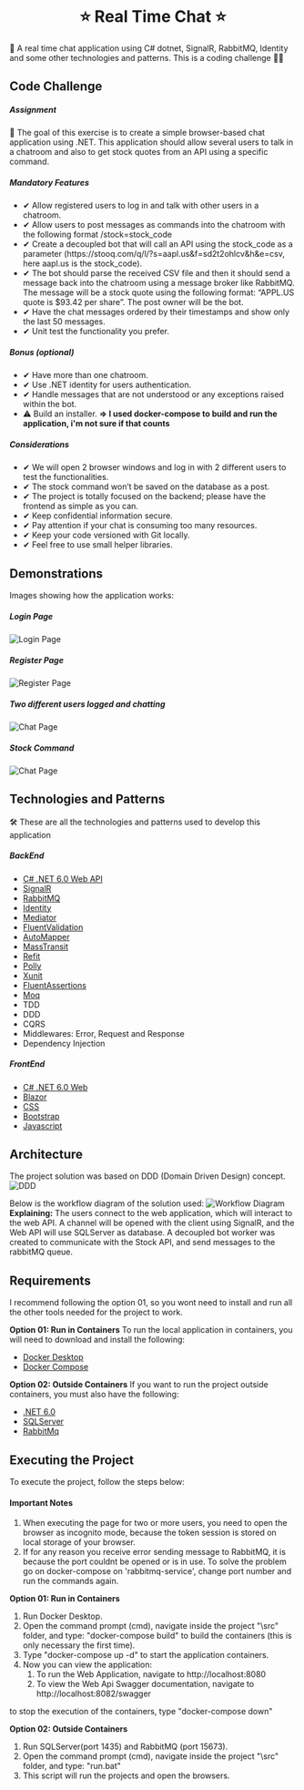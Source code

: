 <h1 align="center">
⭐ Real Time Chat ⭐ 
</h1>
💬 A real time chat application using C# dotnet, SignalR, RabbitMQ, Identity and some other technologies and patterns. This is a coding challenge 👨‍💻

## Code Challenge

##### Assignment
📌 The goal of this exercise is to create a simple browser-based chat application using .NET.
This application should allow several users to talk in a chatroom and also to get stock quotes from an API using a specific command.

##### Mandatory Features
<ul>
	<li>✔ Allow registered users to log in and talk with other users in a chatroom.</li>
	<li>✔ Allow users to post messages as commands into the chatroom with the following format /stock=stock_code</li>
	<li>✔ Create a decoupled bot that will call an API using the stock_code as a parameter
(https://stooq.com/q/l/?s=aapl.us&f=sd2t2ohlcv&h&e=csv, here aapl.us is the
stock_code).</li>
	<li>✔ The bot should parse the received CSV file and then it should send a message back
	into the chatroom using a message broker like RabbitMQ. The message will be a stock quote
using the following format: “APPL.US quote is $93.42 per share”. The post owner will be
the bot.</li>
	<li>✔ Have the chat messages ordered by their timestamps and show only the last 50
messages.</li>
	<li>✔ Unit test the functionality you prefer.</li>
</ul>

##### Bonus (optional)
<ul>
	<li>✔ Have more than one chatroom.</li>
	<li>✔ Use .NET identity for users authentication.</li>
	<li>✔ Handle messages that are not understood or any exceptions raised within the bot.</li>
	<li>⚠️ Build an installer. <b>=> I used docker-compose to build and run the application, i'm not sure if that counts</b></li>
</ul>

##### Considerations
<ul>
	<li>✔ We will open 2 browser windows and log in with 2 different users to test the
functionalities.</li>
	<li>✔ The stock command won’t be saved on the database as a post.</li>
	<li>✔ The project is totally focused on the backend; please have the frontend as simple as you
can.</li>
	<li>✔ Keep confidential information secure.</li>
	<li>✔ Pay attention if your chat is consuming too many resources.</li>
	<li>✔ Keep your code versioned with Git locally.</li>
	<li>✔ Feel free to use small helper libraries.</li>
</ul>

## Demonstrations
Images showing how the application works:

##### Login Page
![Login Page](./images/main-page.png)

##### Register Page
![Register Page](./images/register-page.png)

##### Two different users logged and chatting
![Chat Page](./images/message-page2.png)

##### Stock Command
![Chat Page](./images/stock-command.png)

## Technologies and Patterns
🛠 These are all the technologies and patterns used to develop this application
##### BackEnd
- [C# .NET 6.0 Web API](https://dotnet.microsoft.com/en-us/download/dotnet/6.0)
- [SignalR](https://www.nuget.org/packages/Microsoft.AspNetCore.SignalR)
- [RabbitMQ](https://www.nuget.org/packages/MassTransit.RabbitMQ/8.0.6-develop.537)
- [Identity](https://www.nuget.org/packages/Microsoft.AspNetCore.Identity)
- [Mediator](https://www.nuget.org/packages/MediatR)
- [FluentValidation](https://www.nuget.org/packages/FluentValidation)
- [AutoMapper](https://www.nuget.org/packages/AutoMapper)
- [MassTransit](https://www.nuget.org/packages/MassTransit/8.0.6-develop.537)
- [Refit](https://www.nuget.org/packages/Refit)
- [Polly](https://www.nuget.org/packages/Polly)
- [Xunit](https://www.nuget.org/packages/xunit)
- [FluentAssertions](https://www.nuget.org/packages/FluentAssertions)
- [Moq](https://www.nuget.org/packages/Moq)
- TDD
- DDD
- CQRS
- Middlewares: Error, Request and Response
- Dependency Injection

##### FrontEnd
- [C# .NET 6.0 Web](https://dotnet.microsoft.com/en-us/download/dotnet/6.0)
- [Blazor](https://docs.microsoft.com/pt-br/aspnet/core/blazor/?view=aspnetcore-6.0)
- [CSS](https://www.w3schools.com/css/)
- [Bootstrap](https://getbootstrap.com/)
- [Javascript](https://developer.mozilla.org/pt-BR/docs/Web/JavaScript)

## Architecture
The project solution was based on DDD (Domain Driven Design) concept.
![DDD](./images/project-architecture.png)

Below is the workflow diagram of the solution used:
![Workflow Diagram](./images/architecture.png)
**Explaining:** The users connect to the web application, which will interact to the web API. A channel will be opened with the client using SignalR, and the Web API will use SQLServer as database. A decoupled bot worker was created to communicate with the Stock API, and send messages to the rabbitMQ queue.


## Requirements
I recommend following the option 01, so you wont need to install and run all the other tools needed for the project to work.

**Option 01: Run in Containers** 
To run the local application in containers, you will need to download and install the following:
- [Docker Desktop](https://docs.docker.com/desktop/#download-and-install)
- [Docker Compose](https://docs.docker.com/compose/install/compose-desktop/)

**Option 02: Outside Containers** 
If you want to run the project outside containers, you must also have the following:
- [.NET 6.0](https://dotnet.microsoft.com/en-us/download/dotnet/6.0)
- [SQLServer](https://www.microsoft.com/pt-br/sql-server/sql-server-downloads)
- [RabbitMq](https://www.rabbitmq.com/download.html)

## Executing the Project
To execute the project, follow the steps below:

#### Important Notes
1. When executing the page for two or more users, you need to open the browser as incognito mode, because the token session is stored on local storage of your browser.
2. If for any reason you receive error sending message to RabbitMQ, it is because the port couldnt be opened or is in use. To solve the problem go on docker-compose on 'rabbitmq-service', change port number and run the commands again.


**Option 01: Run in Containers**
1. Run Docker Desktop.
2. Open the command prompt (cmd), navigate inside the project "\src" folder, and type: "docker-compose build" to build the containers (this is only necessary the first time).
3. Type "docker-compose up -d" to start the application containers.
4. Now you can view the application:
	1. To run the Web Application, navigate to http://localhost:8080
	2. To view the Web Api Swagger documentation, navigate to http://localhost:8082/swagger

to stop the execution of the containers, type "docker-compose down"

**Option 02: Outside Containers**
1. Run SQLServer(port 1435) and RabbitMQ (port 15673).
2. Open the command prompt (cmd), navigate inside the project "\src" folder, and type: "run.bat"
3. This script will run the projects and open the browsers.
